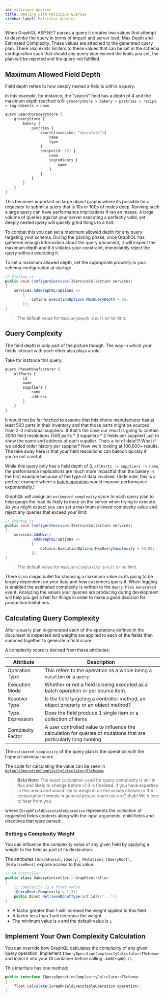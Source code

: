 ```yaml
---
id: malicious-queries
title: Dealing with Malicious Queries
sidebar_label: Malicious Queries
---
```


When GraphQL ASP.NET parses a query it creates two values that attempt to describe the query in terms of impact and server load; Max Depth and Estimated Complexity. These values are attached to the generated query plan. There also exists limiters to these values that can be set in the schema configuration such that should any query plan exceed the limits you set, the plan will be rejected and the query not fulfilled.

## Maximum Allowed Field Depth

Field depth refers to how deeply nested a field is within a query.

In this example, for instance, the "search" field has a depth of 4 and the maximum depth reached is 6: `groceryStore > bakery > pastries > recipe > ingredients > name`

```javascript
query SearchGroceryStore {
    groceryStore {
        bakery {
            pastries {
                search(nameLike: "chocolate"){
                    name
                    type
                }
                recipe(id: 15) {
                    name
                    ingredients {
                        name
                    }
                }
            }
        }
    }
}
```

This becomes important on large object graphs where its possible for a requestor to submit a query that is 10s or 100s of nodes deep. Running such a large query can have performance implications if ran en masse. A large volume of queries against your server executing a perfectly valid, yet deeply nested query will quickly grind things to a halt.

To combat this you can set a maximum allowed depth for any query targeting your schema. During the parsing phase, once GraphQL has gathered enough information about the query document, it will inspect the maximum depth and if it violates your constraint, immediately reject the query without executing it.

To set a maximum allowed depth, set the appropriate property in your schema configuration at startup:

```csharp
// Startup.cs
public void ConfigureServices(IServiceCollection services)
{
    services.AddGraphQL(options =>
        {
            options.ExecutionOptions.MaxQueryDepth = 15;
        });
}
```

> The default value for `MaxQueryDepth` is `null` or no limit.

## Query Complexity

The field depth is only part of the picture though. The way in which your fields interact with each other also plays a role.

Take for instance this query:

```javascript
query PhoneManufacturer {
    allParts {
        id
        name
        suppliers {
            name
            address
        }
    }
}
```

It would not be far fetched to assume that this phone manufacturer has at least 500 parts in their inventory and that those parts might be sourced from 2-3 individual suppliers. If that's the case our result is going to contain 3000 field resolutions (500 parts \* 3 suppliers \* 2 fields per supplier) just to show the name and address of each supplier. Thats a lot of data!!!! What if we added order history per supplier? Now we'd looking at 100,000+ results. The take away here is that your field resolutions can balloon quickly if you're not careful.

While this query only has a field depth of 3, `allParts -> suppliers -> name`, the performance implications are much more impactful than the bakery in the first example because of the type of data involved. (Side note, this is a perfect example where a [batch operation](../controllers/batch-operations) would improve performance exponentially.)

GraphQL will assign an `estimated complexity` score to each query plan to help gauge the load its likely to incur on the server when trying to execute. As you might expect you can set a maximum allowed complexity value and reject any queries that exceed your limit:

```csharp
// Startup.cs
public void ConfigureServices(IServiceCollection services)
{
    services.AddMvc()
            .AddGraphQL(options =>
            {
                options.ExecutionOptions.MaxQueryComplexity = 50.00;
            });
}
```

> The default value for `MaxQueryComplexity` is `null` or no limit.

There is no magic bullet for choosing a maximum value as its going to be largely dependent on your data and how customers query it. When logging is enabled the estimated complexity is written to the `Query Plan Generated` event. Analyzing the values your queries are producing during development will help you get a feel for things in order to make a good decision for production limitations.

## Calculating Query Complexity

After a query plan is generated each of the operations defined in the document is inspected and weights are applied to each of the fields then summed together to generate a final score.

A complexity score is derived from these attributes:

| Attribute         | Description                                                                                                      |
| ----------------- | ---------------------------------------------------------------------------------------------------------------- |
| Operation Type    | This refers to the operation as a whole being a `mutation` or a `query`.                                         |
| Execution Mode    | Whether or not a field is being executed as a batch operation or per source item.                                |
| Resolver Type     | Is the field targeting a controller method, an object property or an object method?                              |
| Type Expression   | Does the field produce 1 single item or a collection of items                                                    |
| Complexity Factor | A user controlled value to influence the calculation for queries or mutations that are particularly long running |

The `estimated complexity` of the query plan is the operation with the highest individual score.

The code for calculating the value can be seen in [`DefaultOperationComplexityCalculator<TSchema>`](https://github.com/graphql-aspnet/graphql-aspnet/blob/develop/src/graphql-aspnet/Defaults/DefaultOperationComplexityCalculator{TSchema}.cs)

> **_Beta Note_**: The exact calculation used for query complexity is still in flux and likely to change before v1.0 is finalized. If you have expertise in this arena and would like to weigh in on the values chosen or the computation formula in general please reach out on Github! We'd love to hear from you.

where `IGraphFieldExecutableOperation` represents the collection of requested fields contexts along with the input arguments, child fields and directives that were parsed.

### Setting a Complexity Weight

You can influence the complexity value of any given field by applying a weight to the field as part of its declaration.

The attributes `[GraphField]`, `[Query]`, `[Mutation]`, `[QueryRoot]`, `[MutationRoot]` expose access to this value.

```csharp
// C# Controller
public class BakeryController : GraphController
{
    // Complexity is a float value
    [QueryRoot(Complexity = 1.3)]
    public Donut RetrieveDonutType(int id){/*...*/}
}
```

-   A factor greater than 1 will increase the weight applied to this field
-   A factor less than 1 will decrease the weight
-   The minimum value is `0` and the default value is `1`

## Implement Your Own Complexity Calculation

You can override how GraphQL calculates the complexity of any given query operation. Implement `IQueryOperationComplexityCalculator<TSchema>` and inject it into your DI container before calling `.AddGraphQL()`.

This interface has one method:

```csharp
public interface IQueryOperationComplexityCalculator<TSchema>
{
    float Calculate(IGraphFieldExecutableOperation operation);
}
```
